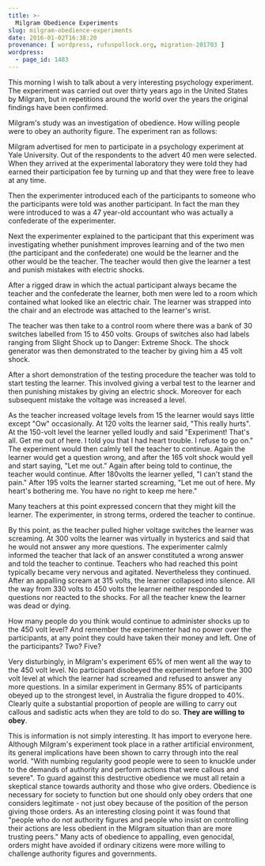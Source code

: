```yaml
---
title: >-
  Milgram Obedience Experiments
slug: milgram-obedience-experiments
date: 2016-01-02T16:38:20
provenance: [ wordpress, rufuspollock.org, migration-201703 ]
wordpress:
  - page_id: 1483
---
```


This morning I wish to talk about a very interesting psychology experiment. The
experiment was carried out over thirty years ago in the United States by
Milgram, but in repetitions around the world over the years the original
findings have been confirmed.

Milgram's study was an investigation of obedience. How willing people were to
obey an authority figure. The experiment ran as follows:

Milgram advertised for men to participate in a psychology experiment at Yale
University. Out of the respondents to the advert 40 men were selected. When
they arrived at the experimental laboratory they were told they had earned
their participation fee by turning up and that they were free to leave at any
time.

Then the experimenter introduced each of the participants to someone who the
participants were told was another participant. In fact the man they were
introduced to was a 47 year-old accountant who was actually a confederate of
the experimenter.

Next the experimenter explained to the participant that this experiment was
investigating whether punishment improves learning and of the two men (the
participant and the confederate) one would be the learner and the other would
be the teacher. The teacher would then give the learner a test and punish
mistakes with electric shocks.

After a rigged draw in which the actual participant always became the teacher
and the confederate the learner, both men were led to a room which contained
what looked like an electric chair. The learner was strapped into the chair and
an electrode was attached to the learner's wrist.

The teacher was then take to a control room where there was a bank of 30
switches labelled from 15 to 450 volts. Groups of switches also had labels
ranging from Slight Shock up to Danger: Extreme Shock. The shock generator was
then demonstrated to the teacher by giving him a 45 volt shock.

After a short demonstration of the testing procedure the teacher was told to
start testing the learner. This involved giving a verbal test to the learner
and then punishing mistakes by giving an electric shock. Moreover for each
subsequent mistake the voltage was increased a level.

As the teacher increased voltage levels from 15 the learner would says little
except "Ow" occasionally. At 120 volts the learner said, "This really hurts".
At the 150-volt level the learner yelled loudly and said "Experiment! That's
all. Get me out of here. I told you that I had heart trouble. I refuse to go
on." The experiment would then calmly tell the teacher to continue. Again the
learner would get a question wrong, and after the 165 volt shock would yell and
start saying, "Let me out." Again after being told to continue, the teacher
would continue. After 180volts the learner yelled, "I can't stand the pain."
After 195 volts the learner started screaming, "Let me out of here. My heart's
bothering me. You have no right to keep me here."

Many teachers at this point expressed concern that they might kill the learner.
The experimenter, in strong terms, ordered the teacher to continue.

By this point, as the teacher pulled higher voltage switches the learner was
screaming. At 300 volts the learner was virtually in hysterics and said that he
would not answer any more questions. The experimenter calmly informed the
teacher that lack of an answer constituted a wrong answer and told the teacher
to continue. Teachers who had reached this point typically became very nervous
and agitated. Nevertheless they continued. After an appalling scream at 315
volts, the learner collapsed into silence. All the way from 330 volts to 450
volts the learner neither responded to questions nor reacted to the shocks. For
all the teacher knew the learner was dead or dying.

How many people do you think would continue to administer shocks up to the 450
volt level? And remember the experimenter had no power over the participants,
at any point they could have taken their money and left. One of the
participants? Two? Five? 

Very disturbingly, in Milgram's experiment 65% of men went all the way to the
450 volt level. No participant disobeyed the experiment before the 300 volt
level at which the learner had screamed and refused to answer any more
questions. In a similar experiment in Germany 85% of participants obeyed up to
the strongest level, in Australia the figure dropped to 40%. Clearly quite a
substantial proportion of people are willing to carry out callous and sadistic
acts when they are told to do so. **They are willing to obey**.

This is information is not simply interesting. It has import to everyone here.
Although Milgram's experiment took place in a rather artificial environment,
its general implications have been shown to carry through into the real world.
"With numbing regularity good people were to seen to knuckle under to the
demands of authority and perform actions that were callous and severe". To
guard against this destructive obedience we must all retain a skeptical stance
towards authority and those who give orders. Obedience is necessary for society
to function but one should only obey orders that one considers legitimate - not
just obey because of the position of the person giving those orders. As an
interesting closing point it was found that "people who do not authority
figures and people who insist on controlling their actions are less obedient in
the Milgram situation than are more trusting peers." Many acts of obedience to
appalling, even genocidal, orders might have avoided if ordinary citizens were
more willing to challenge authority figures and governments.


